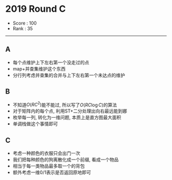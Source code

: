 # 2019 Round C

-   Score : 100
-   Rank : 35

---

## A

- 每个点维护上下左右第一个没走过的点
- map+并查集维护这个东西
- 分行列考虑并查集的合并与上下左右第一个未达点的维护

## B

- 不知道$O(RC^2)$能不能过, 所以写了$O(RC\log C)$的算法
- 对于矩阵内的每个点, 利用ST+二分处理出向右最远能到娜
- 枚举每一列, 转化为一维问题, 本质上是直方图最大面积
- 单调栈做这个事情即可

## C

- 考虑一种颜色的衣服只会出门一次
- 我们把每种颜色的狗离散化成一个前缀, 看成一个物品
- 相当于每一类物品最多取一个的背包
- 额外考虑一维$0/1$表示是否返回原地即可
